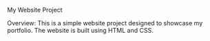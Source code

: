My Website Project    

Overview:
This is a simple website project designed to showcase my portfolio. The website is built using HTML and CSS.
